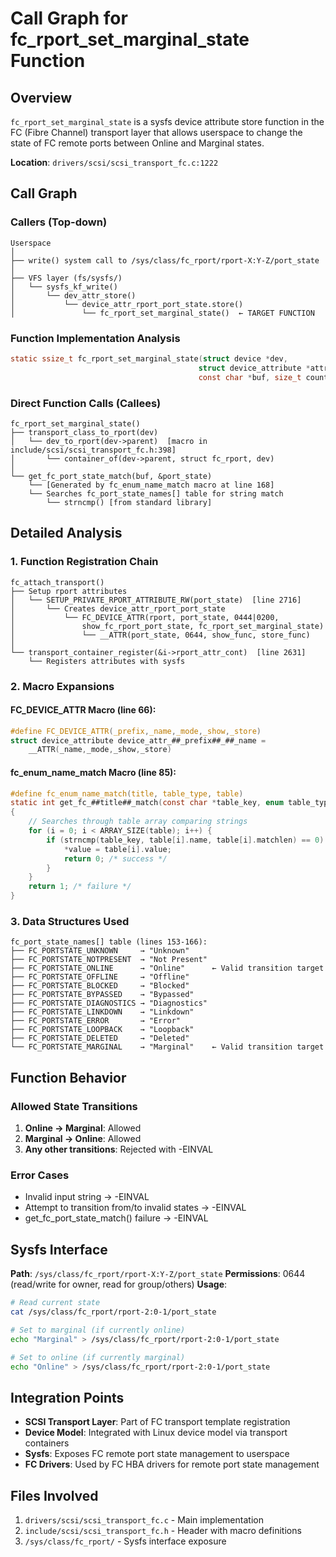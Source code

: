 # Call Graph for fc_rport_set_marginal_state Function

## Overview
`fc_rport_set_marginal_state` is a sysfs device attribute store function in the FC (Fibre Channel) transport layer that allows userspace to change the state of FC remote ports between Online and Marginal states.

**Location**: `drivers/scsi/scsi_transport_fc.c:1222`

## Call Graph

### Callers (Top-down)
```
Userspace
│
├── write() system call to /sys/class/fc_rport/rport-X:Y-Z/port_state
│
├── VFS layer (fs/sysfs/)
│   └── sysfs_kf_write()
│       └── dev_attr_store()
│           └── device_attr_rport_port_state.store()
│               └── fc_rport_set_marginal_state()  ← TARGET FUNCTION
```

### Function Implementation Analysis
```c
static ssize_t fc_rport_set_marginal_state(struct device *dev,
                                          struct device_attribute *attr,
                                          const char *buf, size_t count)
```

### Direct Function Calls (Callees)
```
fc_rport_set_marginal_state()
├── transport_class_to_rport(dev)
│   └── dev_to_rport(dev->parent)  [macro in include/scsi/scsi_transport_fc.h:398]
│       └── container_of(dev->parent, struct fc_rport, dev)
│
└── get_fc_port_state_match(buf, &port_state)
    └── [Generated by fc_enum_name_match macro at line 168]
    └── Searches fc_port_state_names[] table for string match
        └── strncmp() [from standard library]
```

## Detailed Analysis

### 1. Function Registration Chain
```
fc_attach_transport()
├── Setup rport attributes
│   └── SETUP_PRIVATE_RPORT_ATTRIBUTE_RW(port_state)  [line 2716]
│       └── Creates device_attr_rport_port_state
│           └── FC_DEVICE_ATTR(rport, port_state, 0444|0200, 
│               show_fc_rport_port_state, fc_rport_set_marginal_state)
│               └── __ATTR(port_state, 0644, show_func, store_func)
│
└── transport_container_register(&i->rport_attr_cont)  [line 2631]
    └── Registers attributes with sysfs
```

### 2. Macro Expansions

#### FC_DEVICE_ATTR Macro (line 66):
```c
#define FC_DEVICE_ATTR(_prefix,_name,_mode,_show,_store)
struct device_attribute device_attr_##_prefix##_##_name = 
    __ATTR(_name,_mode,_show,_store)
```

#### fc_enum_name_match Macro (line 85):
```c
#define fc_enum_name_match(title, table_type, table)
static int get_fc_##title##_match(const char *table_key, enum table_type *value)
{
    // Searches through table array comparing strings
    for (i = 0; i < ARRAY_SIZE(table); i++) {
        if (strncmp(table_key, table[i].name, table[i].matchlen) == 0) {
            *value = table[i].value;
            return 0; /* success */
        }
    }
    return 1; /* failure */
}
```

### 3. Data Structures Used
```
fc_port_state_names[] table (lines 153-166):
├── FC_PORTSTATE_UNKNOWN     → "Unknown"
├── FC_PORTSTATE_NOTPRESENT  → "Not Present"  
├── FC_PORTSTATE_ONLINE      → "Online"      ← Valid transition target
├── FC_PORTSTATE_OFFLINE     → "Offline"
├── FC_PORTSTATE_BLOCKED     → "Blocked"
├── FC_PORTSTATE_BYPASSED    → "Bypassed"
├── FC_PORTSTATE_DIAGNOSTICS → "Diagnostics"
├── FC_PORTSTATE_LINKDOWN    → "Linkdown"
├── FC_PORTSTATE_ERROR       → "Error"
├── FC_PORTSTATE_LOOPBACK    → "Loopback"
├── FC_PORTSTATE_DELETED     → "Deleted"
└── FC_PORTSTATE_MARGINAL    → "Marginal"    ← Valid transition target
```

## Function Behavior

### Allowed State Transitions
1. **Online → Marginal**: Allowed
2. **Marginal → Online**: Allowed  
3. **Any other transitions**: Rejected with -EINVAL

### Error Cases
- Invalid input string → -EINVAL
- Attempt to transition from/to invalid states → -EINVAL
- get_fc_port_state_match() failure → -EINVAL

## Sysfs Interface

**Path**: `/sys/class/fc_rport/rport-X:Y-Z/port_state`
**Permissions**: 0644 (read/write for owner, read for group/others)
**Usage**:
```bash
# Read current state
cat /sys/class/fc_rport/rport-2:0-1/port_state

# Set to marginal (if currently online)
echo "Marginal" > /sys/class/fc_rport/rport-2:0-1/port_state

# Set to online (if currently marginal)  
echo "Online" > /sys/class/fc_rport/rport-2:0-1/port_state
```

## Integration Points
- **SCSI Transport Layer**: Part of FC transport template registration
- **Device Model**: Integrated with Linux device model via transport containers
- **Sysfs**: Exposes FC remote port state management to userspace
- **FC Drivers**: Used by FC HBA drivers for remote port state management

## Files Involved
1. `drivers/scsi/scsi_transport_fc.c` - Main implementation
2. `include/scsi/scsi_transport_fc.h` - Header with macro definitions  
3. `/sys/class/fc_rport/` - Sysfs interface exposure
